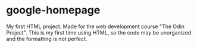 # google-homepage
My first HTML project. Made for the web development course "The Odin Project". This is my first time using HTML, so the code may be unorganized and the formatting is not perfect.
